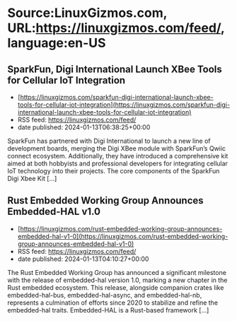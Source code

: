 # Source:LinuxGizmos.com, URL:https://linuxgizmos.com/feed/, language:en-US

## SparkFun, Digi International Launch XBee Tools for Cellular IoT Integration
 - [https://linuxgizmos.com/sparkfun-digi-international-launch-xbee-tools-for-cellular-iot-integration](https://linuxgizmos.com/sparkfun-digi-international-launch-xbee-tools-for-cellular-iot-integration)
 - RSS feed: https://linuxgizmos.com/feed/
 - date published: 2024-01-13T06:38:25+00:00

SparkFun has partnered with Digi International to launch a new line of development boards, merging the Digi XBee module with SparkFun&#8217;s Qwiic connect ecosystem. Additionally, they have introduced a comprehensive kit aimed at both hobbyists and professional developers for integrating cellular IoT technology into their projects. The core components of the SparkFun Digi Xbee Kit [&#8230;]

## Rust Embedded Working Group Announces Embedded-HAL v1.0
 - [https://linuxgizmos.com/rust-embedded-working-group-announces-embedded-hal-v1-0](https://linuxgizmos.com/rust-embedded-working-group-announces-embedded-hal-v1-0)
 - RSS feed: https://linuxgizmos.com/feed/
 - date published: 2024-01-13T04:10:27+00:00

The Rust Embedded Working Group has announced a significant milestone with the release of embedded-hal version 1.0, marking a new chapter in the Rust embedded ecosystem. This release, alongside companion crates like embedded-hal-bus, embedded-hal-async, and embedded-hal-nb, represents a culmination of efforts since 2020 to stabilize and refine the embedded-hal traits. Embedded-HAL is a Rust-based framework [&#8230;]

